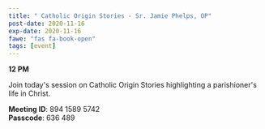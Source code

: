 ```yaml
---
title: " Catholic Origin Stories - Sr. Jamie Phelps, OP"
post-date: 2020-11-16
exp-date: 2020-11-16
fawe: "fas fa-book-open"
tags: [event]
---
```

**12 PM**

Join today's session on Catholic Origin Stories highlighting a parishioner's life in Christ.

<p class="text-danger"><b>Meeting ID</b>: 894 1589 5742
<br>
<b>Passcode</b>: 636 489
</p>